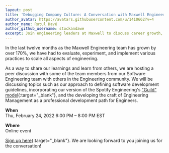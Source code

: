 ```yaml
---
layout: post
title: 'Debugging Company Culture: A Conversation with Maxwell Engineering'
author_avatar: https://avatars.githubusercontent.com/u/1410662?v=4
author_name: Rutul Davé
author_github_username: stockandawe
excerpt: Join engineering leaders at Maxwell to discuss career growth, learnings, and remote best practices.
---
```

In the last twelve months as the Maxwell Engineering team has grown by over 170%, we have had to evaluate, experiment, and implement various practices to scale all aspects of engineering.

As a way to share our learnings and learn from others, we are hosting a peer discussion with some of the team members from our Software Engineering team with others in the Engineering community. We will be discussing topics such as our approach to defining software development guidelines, incorporating our version of the Spotify Engineering's ["Guild" model](https://cacm.acm.org/magazines/2020/3/243029-spotify-guilds/fulltext){:target="_blank"}, and the developing the craft of Engineering Management as a professional development path for Engineers.

**When**  
Thu, February 24, 2022
6:00 PM – 8:00 PM EST

**Where**  
Online event

[Sign up here](https://www.eventbrite.com/e/debugging-company-culture-a-conversation-with-maxwell-engineering-tickets-264437588947){:target="_blank"}. We are looking forward to you joining us for the conversation!

